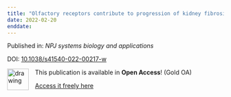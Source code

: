```yaml
---
title: "Olfactory receptors contribute to progression of kidney fibrosis."
date: 2022-02-20
enddate:
---
```


Published in: *NPJ systems biology and applications*

DOI: [10.1038/s41540-022-00217-w](https://doi.org/10.1038/s41540-022-00217-w)

<img src="https://upload.wikimedia.org/wikipedia/commons/thumb/7/77/Open_Access_logo_PLoS_transparent.svg/800px-Open_Access_logo_PLoS_transparent.svg.png" alt="drawing" width="50" align="left"/> &nbsp;&nbsp;&nbsp;This publication is available in **Open Access**! (Gold OA)

&nbsp;&nbsp;&nbsp;[Access it freely here](https://www.nature.com/articles/s41540-022-00217-w.pdf
)

